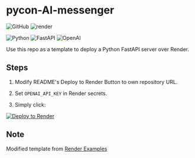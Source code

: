 # pycon-AI-messenger

![GitHub](https://img.shields.io/badge/GitHub-100000?style=for-the-badge&logo=github)
![render](https://img.shields.io/badge/render-7500FF?style=for-the-badge&logo=render)

![Python](https://img.shields.io/badge/Python-3.13.0-3776AB?style=for-the-badge&logo=python)
![FastAPI](https://img.shields.io/badge/FastAPI-0.116.1-005571?style=for-the-badge&logo=fastapi)
![OpenAI](https://img.shields.io/badge/OpenAI-1.97.1-412991?style=for-the-badge&logo=openai)

Use this repo as a template to deploy a Python FastAPI server over Render.

## Steps

1. Modify README's Deploy to Render Button to own repository URL.

2. Set `OPENAI_API_KEY` in Render secrets.

3. Simply click:

[![Deploy to Render](https://render.com/images/deploy-to-render-button.svg)](https://render.com/deploy?repo=https://github.com/jhk0530/pycon-AI-messenger)

## Note

Modified template from [Render Examples](https://github.com/render-examples/fastapi)
